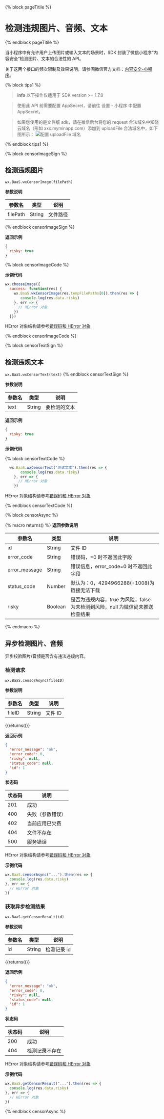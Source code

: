 {% block pageTitile %}
# 检测违规图片、音频、文本
{% endblock pageTitile %}

当小程序中有允许用户上传图片或输入文本的场景时，SDK 封装了微信小程序“内容安全”检测图片、文本的合法性的 API。

关于这两个接口的频次限制及效果说明，请参阅微信官方文档：[内容安全-小程序](https://developers.weixin.qq.com/miniprogram/dev/api/imgSecCheck.html)。

{% block tips1 %}

> **info**
> 以下操作仅适用于 SDK version >= 1.7.0

> 使用此 API 前需要配置 AppSecret，请前往 设置 - 小程序 中配置 AppSecret。

> 如果您使用的是文件版 sdk，请在微信后台将您的 request 合法域名中知晓云域名（形如 xxx.myminapp.com）添加到 uploadFile 合法域名中，如下图所示：
> ![配置 uploadFile 域名](https://s3.cn-north-1.amazonaws.com.cn/sso-media/baas/request-domain.png)

{% endblock tips1 %}

{% block censorImageSign %}

## 检测违规图片

`wx.BaaS.wxCensorImage(filePath)`

**参数说明**

| 参数名   | 类型   | 说明     |
|----------|--------|----------|
| filePath | String | 文件路径 |

{% endblock censorImageSign %}

**返回示例**

```javascript
{
  risky: true
}
```

{% block censorImageCode %}

**示例代码**
```javascript
wx.chooseImage({
  success: function(res) {
    wx.BaaS.wxCensorImage(res.tempFilePaths[0]).then(res => {
       console.log(res.data.risky)
    }, err => {
      // HError 对象
    })
  }})
```

HError 对象结构请参考[错误码和 HError 对象](./error-code.md)

{% endblock censorImageCode %}

{% block censorTextSign %}

## 检测违规文本

`wx.BaaS.wxCensorText(text)`
{% endblock censorTextSign %}

**参数说明**

| 参数名   | 类型   | 说明     |
|----------|--------|----------|
| text     | String | 要检测的文本 |

**返回示例**

```javascript
{
  risky: true
}
```
**示例代码**

{% block censorTextCode %}

```javascript
  wx.BaaS.wxCensorText("测试文本").then(res => {
       console.log(res.data.risky)
    }, err => {
      // HError 对象
    })
```

HError 对象结构请参考[错误码和 HError 对象](./error-code.md)

{% endblock censorTextCode %}

{% block censorAsync %}

{% macro returns() %}
**返回参数说明**

| 参数名   | 类型   | 说明     |
|----------|--------|----------|
| id            | String | 文件 ID  |
| error_code    | String | 错误码，=0 时不返回此字段  |
| error_message | String | 错误信息，error_code=0 时不返回此字段  |
| status_code   | Number | 默认为：0，4294966288(-1008)为链接无法下载  |
| risky         | Boolean | 是否为违规内容，true 为风险，false 为未检测到风险，null 为微信尚未推送检查结果  |
{% endmacro %}

## 异步检测图片、音频

异步校验图片/音频是否含有违法违规内容。

### 检测请求

`wx.BaaS.censorAsync(fileID)`

**参数说明**

| 参数名   | 类型   | 说明     |
|----------|--------|----------|
| fileID   | String | 文件 ID  |

{{returns()}}

**返回示例**

```json
{
  "error_message": "ok",
  "error_code": 0,
  "risky": null,
  "status_code": null,
  "id": 1
}
```

**状态码**

| 状态码   | 说明     |
|----------|----------|
| 201      | 成功     |
| 400      | 失败（参数错误）|
| 402      | 当前应用已欠费  |
| 404      | 文件不存在      |
| 500      | 服务错误        |

HError 对象结构请参考[错误码和 HError 对象](./error-code.md)

**示例代码**

```javascript
wx.BaaS.censorAsync("...").then(res => {
  console.log(res.data.risky)
}, err => {
  // HError 对象
})
```

### 获取异步检测结果

`wx.BaaS.getCensorResult(id)`

**参数说明**

| 参数名   | 类型   | 说明     |
|----------|--------|----------|
| id       | String | 检测记录 id |

{{returns()}}

**返回示例**

```json
{
  "error_message": "ok",
  "error_code": 0,
  "risky": null,
  "status_code": null,
  "id": 1
}
```

**状态码**

| 状态码   | 说明     |
|----------|----------|
| 200      | 成功     |
| 404      | 检测记录不存在 |

HError 对象结构请参考[错误码和 HError 对象](./error-code.md)

**示例代码**

```javascript
wx.BaaS.getCensorResult("...").then(res => {
  console.log(res.data.risky)
}, err => {
  // HError 对象
})
```

{% endblock censorAsync %}
